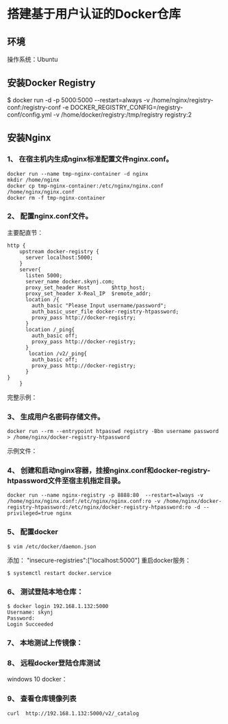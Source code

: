 # 搭建基于用户认证的Docker仓库
## 环境
操作系统：Ubuntu
## 安装Docker Registry
$ docker run -d -p 5000:5000 --restart=always -v /home/nginx/registry-conf:/registry-conf -e DOCKER_REGISTRY_CONFIG=/registry-conf/config.yml  -v /home/docker/registry:/tmp/registry registry:2
## 安装Nginx
### 1、	在宿主机内生成nginx标准配置文件nginx.conf。
```
docker run --name tmp-nginx-container -d nginx
mkdir /home/nginx
docker cp tmp-nginx-container:/etc/nginx/nginx.conf /home/nginx/nginx.conf
docker rm -f tmp-nginx-container
```
### 2、	配置nginx.conf文件。
主要配直节：
```
http {
    upstream docker-registry { 
      server localhost:5000; 
    }
    server{
      listen 5000;
      server_name docker.skynj.com;
      proxy_set_header Host       $http_host;
      proxy_set_header X-Real_IP  $remote_addr;
      location /{
        auth_basic "Please Input username/password";
        auth_basic_user_file docker-registry-htpassword;
        proxy_pass http://docker-registry;
      }
      location /_ping{
        auth_basic off;
        proxy_pass http://docker-registry;
      }
       location /v2/_ping{
        auth_basic off;
        proxy_pass http://docker-registry;
      }
}
    }
```
完整示例： 

### 3、	生成用户名密码存储文件。
```
docker run --rm --entrypoint htpasswd registry -Bbn username password > /home/nginx/docker-registry-htpassword
```
示例文件： 

### 4、	创建和启动nginx容器，挂接nginx.conf和docker-registry-htpassword文件至宿主机指定目录。
```
docker run --name nginx-registry -p 8888:80  --restart=always -v /home/nginx/nginx.conf:/etc/nginx/nginx.conf:ro -v /home/nginx/docker-registry-htpassword:/etc/nginx/docker-registry-htpassword:ro -d --privileged=true nginx
```
### 5、	配置docker
```
$ vim /etc/docker/daemon.json
```
添加：
"insecure-registries":["localhost:5000"]
重启docker服务：
```
$ systemctl restart docker.service   
```
### 6、	测试登陆本地仓库：
```
$ docker login 192.168.1.132:5000
Username: skynj
Password: 
Login Succeeded
```
### 7、	本地测试上传镜像：
 
### 8、	远程docker登陆仓库测试
windows 10 docker： 

### 9、	查看仓库镜像列表
```
curl  http://192.168.1.132:5000/v2/_catalog
```
